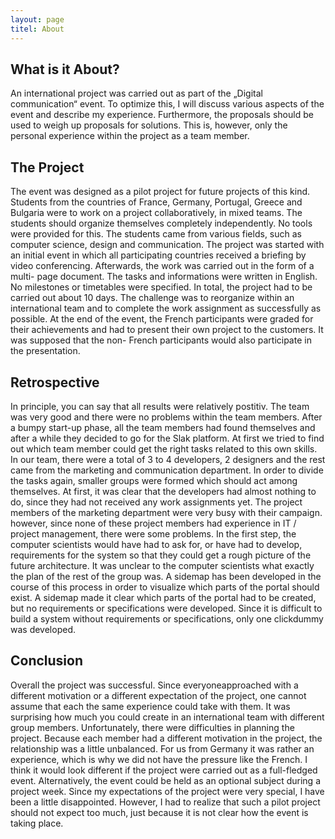 ```yaml
---
layout: page
titel: About
---
```



## What is it About?

An international project was carried out as part of the „Digital communication“ event. To optimize this, I will discuss various aspects of the event and describe my experience. Furthermore, the proposals should be used to weigh up proposals for solutions. This is, however, only the personal experience within the project as a team member.

## The Project

The event was designed as a pilot project for future projects of this kind. Students from the countries
of France, Germany, Portugal, Greece and Bulgaria were to work on a project collaboratively, in
mixed teams. The students should organize themselves completely independently. No tools were
provided for this. The students came from various fields, such as computer science, design and communication. The project was started with an initial event in which all participating countries received a briefing by video conferencing. Afterwards, the work was carried out in the form of a multi- page document. The tasks and informations were written in English.
No milestones or timetables were specified. In total, the project had to be carried out about 10 days.
The challenge was to reorganize within an international team and to complete the work assignment
as successfully as possible. At the end of the event, the French participants were graded for their
achievements and had to present their own project to the customers. It was supposed that the non-
French participants would also participate in the presentation.

## Retrospective

In principle, you can say that all results were relatively postitiv. The team was very good and there were no problems within the team members. After a bumpy start-up phase, all the team members had found themselves and after a while they decided to go for the Slak platform. At first we tried to find out which team member could get the right tasks related to this own skills. In our team, there were
a total of 3 to 4 developers, 2 designers and the rest came from the marketing and communication department.
In order to divide the tasks again, smaller groups were formed which should act among themselves. At
first, it was clear that the developers had almost nothing to do, since they had not received any work assignments yet. The project members of the marketing department were very busy with their campaign. however, since none of these project members had experience in IT / project management, there were some problems. In the first step, the computer scientists would have had to ask for, or have had to develop, requirements for the system so that they could get a rough picture of the future architecture. It was unclear to the computer scientists what exactly the plan of the rest of the group was. A sidemap has been developed in the course of this process in order to visualize which parts of the portal should exist. A sidemap made it clear which parts of the portal had to be created, but no requirements or specifications were developed. Since it is difficult to build a system without requirements or specifications, only one clickdummy was developed.


## Conclusion

Overall the project was successful. Since everyoneapproached with a different motivation or a different
expectation of the project, one cannot assume that each the same experience could
take with them. It was surprising how much you could create in an international team with different
group members. Unfortunately, there were difficulties in planning the project. Because each member had a different motivation in the project, the relationship was a little unbalanced. For us from
Germany it was rather an experience, which is why we did not have the pressure like the French. I
think it would look different if the project were carried out as a full-fledged event. Alternatively, the
event could be held as an optional subject during a project week.
Since my expectations of the project were very special, I have been a little disappointed. However, I
had to realize that such a pilot project should not expect too much, just because it is not clear how
the event is taking place.
